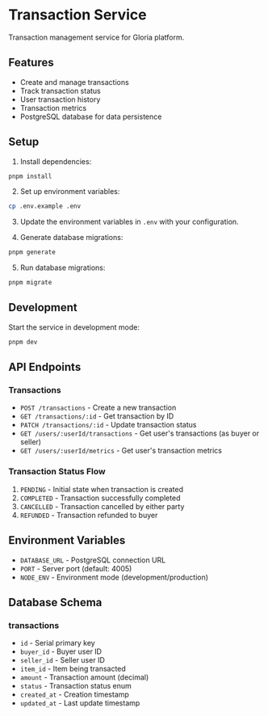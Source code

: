 # Transaction Service

Transaction management service for Gloria platform.

## Features

- Create and manage transactions
- Track transaction status
- User transaction history
- Transaction metrics
- PostgreSQL database for data persistence

## Setup

1. Install dependencies:

```bash
pnpm install
```

2. Set up environment variables:

```bash
cp .env.example .env
```

3. Update the environment variables in `.env` with your configuration.

4. Generate database migrations:

```bash
pnpm generate
```

5. Run database migrations:

```bash
pnpm migrate
```

## Development

Start the service in development mode:

```bash
pnpm dev
```

## API Endpoints

### Transactions

- `POST /transactions` - Create a new transaction
- `GET /transactions/:id` - Get transaction by ID
- `PATCH /transactions/:id` - Update transaction status
- `GET /users/:userId/transactions` - Get user's transactions (as buyer or seller)
- `GET /users/:userId/metrics` - Get user's transaction metrics

### Transaction Status Flow

1. `PENDING` - Initial state when transaction is created
2. `COMPLETED` - Transaction successfully completed
3. `CANCELLED` - Transaction cancelled by either party
4. `REFUNDED` - Transaction refunded to buyer

## Environment Variables

- `DATABASE_URL` - PostgreSQL connection URL
- `PORT` - Server port (default: 4005)
- `NODE_ENV` - Environment mode (development/production)

## Database Schema

### transactions

- `id` - Serial primary key
- `buyer_id` - Buyer user ID
- `seller_id` - Seller user ID
- `item_id` - Item being transacted
- `amount` - Transaction amount (decimal)
- `status` - Transaction status enum
- `created_at` - Creation timestamp
- `updated_at` - Last update timestamp
